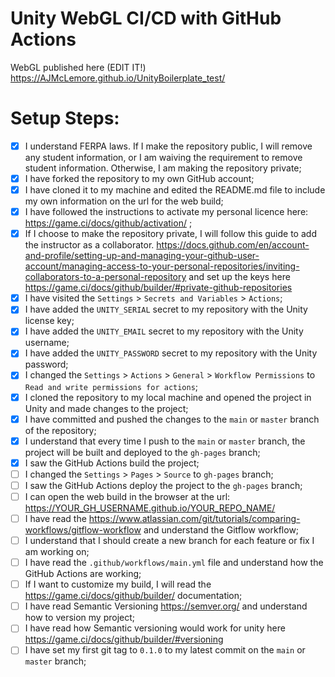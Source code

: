 # Unity WebGL CI/CD with GitHub Actions
  
WebGL published here (EDIT IT!) https://AJMcLemore.github.io/UnityBoilerplate_test/

# Setup Steps:

- [X] I understand FERPA laws. If I make the repository public, I will remove any student information, or I am waiving the requirement to remove student information. Otherwise, I am making the repository private;
- [X] I have forked the repository to my own GitHub account;
- [X] I have cloned it to my machine and edited the README.md file to include my own information on the url for the web build;
- [X] I have followed the instructions to activate my personal licence here: https://game.ci/docs/github/activation/ ; 
- [X] If I choose to make the repository private, I will follow this guide to add the instructor as a collaborator. https://docs.github.com/en/account-and-profile/setting-up-and-managing-your-github-user-account/managing-access-to-your-personal-repositories/inviting-collaborators-to-a-personal-repository and set up the keys here https://game.ci/docs/github/builder/#private-github-repositories
- [X] I have visited the `Settings` > `Secrets and Variables` > `Actions`;
- [X] I have added the `UNITY_SERIAL` secret to my repository with the Unity license key;
- [X] I have added the `UNITY_EMAIL` secret to my repository with the Unity username;
- [X] I have added the `UNITY_PASSWORD` secret to my repository with the Unity password;
- [X] I changed the `Settings` > `Actions` > `General` > `Workflow Permissions` to `Read and write permissions for actions`;
- [X] I cloned the repository to my local machine and opened the project in Unity and made changes to the project;
- [X] I have committed and pushed the changes to the `main` or `master` branch of the repository;
- [X] I understand that every time I push to the `main` or `master` branch, the project will be built and deployed to the `gh-pages` branch;
- [X] I saw the GitHub Actions build the project;
- [ ] I changed the `Settings` > `Pages` > `Source` to `gh-pages` branch;
- [ ] I saw the GitHub Actions deploy the project to the `gh-pages` branch;
- [ ] I can open the web build in the browser at the url: https://YOUR_GH_USERNAME.github.io/YOUR_REPO_NAME/
- [ ] I have read the https://www.atlassian.com/git/tutorials/comparing-workflows/gitflow-workflow and understand the Gitflow workflow;
- [ ] I understand that I should create a new branch for each feature or fix I am working on;
- [ ] I have read the `.github/workflows/main.yml` file and understand how the GitHub Actions are working;
- [ ] If I want to customize my build, I will read the https://game.ci/docs/github/builder/ documentation; 
- [ ] I have read Semantic Versioning https://semver.org/ and understand how to version my project;
- [ ] I have read how Semantic versioning would work for unity here https://game.ci/docs/github/builder/#versioning 
- [ ] I have set my first git tag to `0.1.0` to my latest commit on the `main` or `master` branch;
